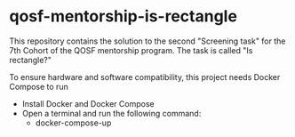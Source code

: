 # qosf-mentorship-is-rectangle

This repository contains the solution to the second "Screening task" for the 7th Cohort of the QOSF mentorship program. The task is called "Is rectangle?"

To ensure hardware and software compatibility, this project needs Docker Compose to run
- Install Docker and Docker Compose
- Open a terminal and run the following command:
  - docker-compose-up
